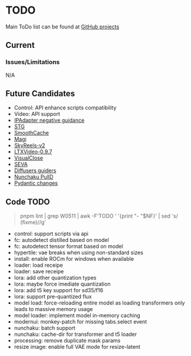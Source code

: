 # TODO

Main ToDo list can be found at [GitHub projects](https://github.com/users/vladmandic/projects)

## Current

### Issues/Limitations

N/A

## Future Candidates

- Control: API enhance scripts compatibility  
- Video: API support  
- [IPAdapter negative guidance](https://github.com/huggingface/diffusers/discussions/7167)  
- [STG](https://github.com/huggingface/diffusers/blob/main/examples/community/README.md#spatiotemporal-skip-guidance)  
- [SmoothCache](https://github.com/huggingface/diffusers/issues/11135)  
- [Magi](https://github.com/SandAI-org/MAGI-1)
- [SkyReels-v2](https://github.com/huggingface/diffusers/pull/11518)
- [LTXVideo-0.9.7](https://github.com/huggingface/diffusers/pull/11516)
- [VisualClose](https://github.com/huggingface/diffusers/pull/11377)
- [SEVA](https://github.com/huggingface/diffusers/pull/11440)
- [Diffusers guiders](https://github.com/huggingface/diffusers/pull/11311)
- [Nunchaku PulID](https://github.com/mit-han-lab/nunchaku/pull/274)
- [Pydantic changes](https://github.com/Cschlaefli/automatic)

## Code TODO

> pnpm lint | grep W0511 | awk -F'TODO ' '{print "- "$NF}' | sed 's/ (fixme)//g'
 
- control: support scripts via api
- fc: autodetect distilled based on model
- fc: autodetect tensor format based on model
- hypertile: vae breaks when using non-standard sizes
- install: enable ROCm for windows when available
- loader: load receipe
- loader: save receipe
- lora: add other quantization types
- lora: maybe force imediate quantization
- lora: add t5 key support for sd35/f16
- lora: support pre-quantized flux
- model load: force-reloading entire model as loading transformers only leads to massive memory usage
- model loader: implement model in-memory caching
- modernui: monkey-patch for missing tabs.select event
- nunchaku: batch support
- nunchaku: cache-dir for transformer and t5 loader
- processing: remove duplicate mask params
- resize image: enable full VAE mode for resize-latent
  